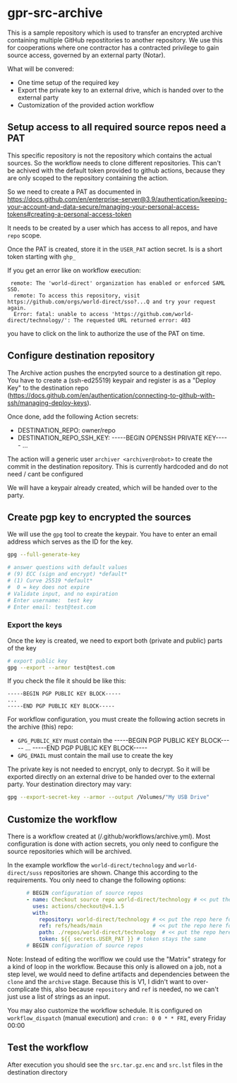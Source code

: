 # gpr-src-archive

This is a sample repository which is used to transfer an encrypted archive containing multiple GitHub repostitories to another repository.
We use this for cooperations where one contractor has a contracted privilege to gain source access, governed by an external party (Notar).

What will be convered:
* One time setup of the required key
* Export the private key to an external drive, which is handed over to the external party
* Customization of the provided action workflow

## Setup access to all required source repos need a PAT

This specific repository is not the repository which contains the actual sources. So the workflow needs to clone different repositories.
This can't be achived with the default token provided to github actions, because they are only scoped to the repository containing the action.

So we need to create a PAT as documented in https://docs.github.com/en/enterprise-server@3.9/authentication/keeping-your-account-and-data-secure/managing-your-personal-access-tokens#creating-a-personal-access-token

It needs to be created by a user which has access to all repos, and have `repo` scope.

Once the PAT is created, store it in the `USER_PAT` action secret. Is is a short token starting with `ghp_`

If you get an error like on workflow execution:
```
 remote: The 'world-direct' organization has enabled or enforced SAML SSO.
  remote: To access this repository, visit https://github.com/orgs/world-direct/sso?...Q and try your request again.
  Error: fatal: unable to access 'https://github.com/world-direct/technology/': The requested URL returned error: 403
```

you have to click on the link to authorize the use of the PAT on time.

## Configure destination repository

The Archive action pushes the encrpyted source to a destination git repo. You have to create a (ssh-ed25519) keypair and 
register is as a "Deploy Key" to the destination repo (https://docs.github.com/en/authentication/connecting-to-github-with-ssh/managing-deploy-keys).

Once done, add the following Action secrets:

* DESTINATION_REPO: owner/repo
* DESTINATION_REPO_SSH_KEY: -----BEGIN OPENSSH PRIVATE KEY----- ...

The action will a generic user `archiver <archiver@robot>` to create the commit in the destination repository.
This is currently hardcoded and do not need / cant be configured

We will have a keypair already created, which will be handed over to the party.

## Create pgp key to encrypted the sources

We will use the `gpg` tool to create the keypair.
You have to enter an email address which serves as the ID for the key.

```sh
gpg --full-generate-key

# answer questions with default values
# (9) ECC (sign and encrypt) *default*
# (1) Curve 25519 *default*
#  0 = key does not expire
# Validate input, and no expiration
# Enter username:  test key
# Enter email: test@test.com
```

### Export the keys

Once the key is created, we need to export both (private and public) parts of the key

```sh
# export public key
gpg --export --armor test@test.com
```

If you check the file it should be like this:

```
-----BEGIN PGP PUBLIC KEY BLOCK-----
...
-----END PGP PUBLIC KEY BLOCK-----
```

For workflow configuration, you must create the following action secrets in the archive (this) repo:
* `GPG_PUBLIC_KEY` must contain the -----BEGIN PGP PUBLIC KEY BLOCK----- ... -----END PGP PUBLIC KEY BLOCK-----
* `GPG_EMAIL` must contain the mail use to create the key

The private key is not needed to encrypt, only to decrypt. So it will be exported directly on an external drive to be handed over to the external party.
Your destination directory may vary:

```sh
gpg --export-secret-key --armor --output /Volumes/"My USB Drive"
```

## Customize the workflow 

There is a workflow created at (/.github/workflows/archive.yml). Most configuration is done with action secrets, you only need to configure the source repositories 
which will be archived.

In the example workflow the `world-direct/technology` and `world-direct/suss` repositories are shown.
Change this according to the requirements. You only need to change the following options:

```yaml
      # BEGIN configuration of source repos
      - name: Checkout source repo world-direct/technology # << put the repo here for log output
        uses: actions/checkout@v4.1.5
        with:
          repository: world-direct/technology # << put the repo here for checkout
          ref: refs/heads/main                # << put the repo here for branch / ref
          path: ./repos/world-direct/technology  # << put the repo here after ./repos/
          token: ${{ secrets.USER_PAT }} # token stays the same
      # BEGIN configuration of source repos
```

Note: Instead of editing the worlflow we could use the "Matrix" strategy for a kind of loop in the workflow. Because this only is allowed on a job, not a step level,
we would need to define artifacts and dependencies between the `clone` and the `archive` stage. Because this is V1, I didn't want to over-complicate this, 
also because `repository` and `ref` is needed, no we can't just use a list of strings as an input.

You may also customize the workflow schedule. It is configured on `workflow_dispatch` (manual execution) and `cron: 0 0 * * FRI`, every Friday 00:00

## Test the workflow

After execution you should see the `src.tar.gz.enc` and `src.lst` files in the destination directory
